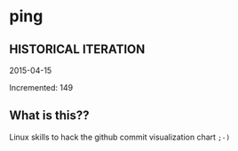 # ping

## HISTORICAL ITERATION
2015-04-15

Incremented: 149

## What is this?? 
Linux skills to hack the github commit visualization chart `;-)`

